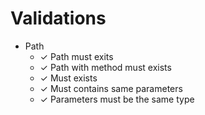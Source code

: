 # Validations

- Path
  - ✓ Path must exits
  - ✓ Path with method must exists
  - ✓ Must exists 
  - ✓ Must contains same parameters
  - ✓ Parameters must be the same type
